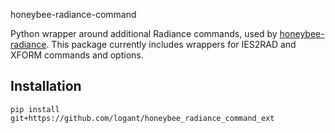  honeybee-radiance-command

Python wrapper around additional Radiance commands, used by [honeybee-radiance](https://www.ladybug.tools/honeybee-radiance/docs/). This package currently includes wrappers for IES2RAD and XFORM commands and options. 

## Installation

```console
pip install git+https://github.com/logant/honeybee_radiance_command_ext
```